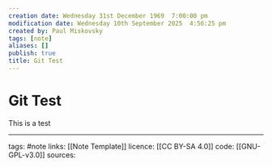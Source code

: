 ```yaml
---
creation date: Wednesday 31st December 1969  7:00:00 pm
modification date: Wednesday 10th September 2025  4:56:25 pm
created by: Paul Miskovsky
tags: [note]
aliases: []
publish: true
title: Git Test
---
```


# Git Test

This is a test

---
tags: #note
links: [[Note Template]]
licence: [[CC BY-SA 4.0]]
code: [[GNU-GPL-v3.0]]
sources: 